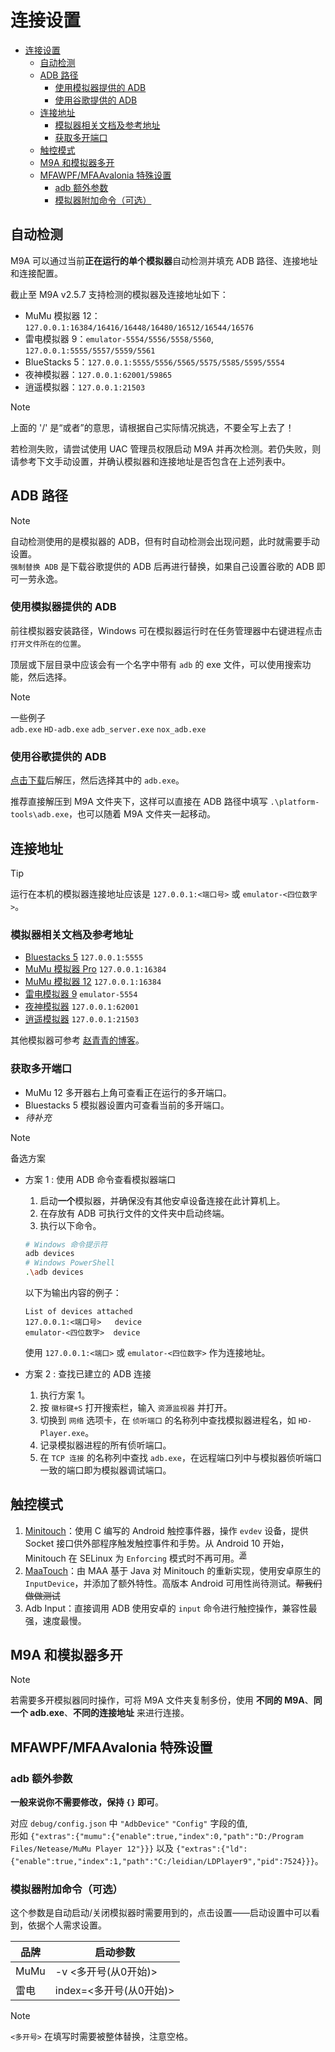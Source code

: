 # 连接设置

- [连接设置](#连接设置)
  - [自动检测](#自动检测)
  - [ADB 路径](#adb-路径)
    - [使用模拟器提供的 ADB](#使用模拟器提供的-adb)
    - [使用谷歌提供的 ADB](#使用谷歌提供的-adb)
  - [连接地址](#连接地址)
    - [模拟器相关文档及参考地址](#模拟器相关文档及参考地址)
    - [获取多开端口](#获取多开端口)
  - [触控模式](#触控模式)
  - [M9A 和模拟器多开](#m9a-和模拟器多开)
  - [MFAWPF/MFAAvalonia 特殊设置](#mfawpfmfaavalonia-特殊设置)
    - [adb 额外参数](#adb-额外参数)
    - [模拟器附加命令（可选）](#模拟器附加命令可选)

## 自动检测

M9A 可以通过当前**正在运行的单个模拟器**自动检测并填充 ADB 路径、连接地址和连接配置。

截止至 M9A v2.5.7 支持检测的模拟器及连接地址如下：

- MuMu 模拟器 12：`127.0.0.1:16384/16416/16448/16480/16512/16544/16576`
- 雷电模拟器 9：`emulator-5554/5556/5558/5560`, `127.0.0.1:5555/5557/5559/5561`
- BlueStacks 5：`127.0.0.1:5555/5556/5565/5575/5585/5595/5554`
- 夜神模拟器：`127.0.0.1:62001/59865`
- 逍遥模拟器：`127.0.0.1:21503`

> [!NOTE]
>
> 上面的 '/' 是“或者”的意思，请根据自己实际情况挑选，不要全写上去了！

若检测失败，请尝试使用 UAC 管理员权限启动 M9A 并再次检测。若仍失败，则请参考下文手动设置，并确认模拟器和连接地址是否包含在上述列表中。

## ADB 路径

> [!NOTE]
>
> 自动检测使用的是模拟器的 ADB，但有时自动检测会出现问题，此时就需要手动设置。  
> `强制替换 ADB` 是下载谷歌提供的 ADB 后再进行替换，如果自己设置谷歌的 ADB 即可一劳永逸。

### 使用模拟器提供的 ADB

前往模拟器安装路径，Windows 可在模拟器运行时在任务管理器中右键进程点击 `打开文件所在的位置`。

顶层或下层目录中应该会有一个名字中带有 `adb` 的 exe 文件，可以使用搜索功能，然后选择。

> [!NOTE]
>
> 一些例子  
> `adb.exe` `HD-adb.exe` `adb_server.exe` `nox_adb.exe`

### 使用谷歌提供的 ADB

[点击下载](https://dl.google.com/android/repository/platform-tools-latest-windows.zip)后解压，然后选择其中的 `adb.exe`。

推荐直接解压到 M9A 文件夹下，这样可以直接在 ADB 路径中填写 `.\platform-tools\adb.exe`，也可以随着 M9A 文件夹一起移动。

## 连接地址

> [!TIP]
>
> 运行在本机的模拟器连接地址应该是 `127.0.0.1:<端口号>` 或 `emulator-<四位数字>`。

### 模拟器相关文档及参考地址

- [Bluestacks 5](https://support.bluestacks.com/hc/zh-tw/articles/360061342631-%E5%A6%82%E4%BD%95%E5%B0%87%E6%82%A8%E7%9A%84%E6%87%89%E7%94%A8%E5%BE%9EBlueStacks-4%E8%BD%89%E7%A7%BB%E5%88%B0BlueStacks-5#%E2%80%9C2%E2%80%9D) `127.0.0.1:5555`
- [MuMu 模拟器 Pro](https://mumu.163.com/mac/function/20240126/40028_1134600.html) `127.0.0.1:16384`
- [MuMu 模拟器 12](https://mumu.163.com/help/20230214/35047_1073151.html) `127.0.0.1:16384`
- [雷电模拟器 9](https://help.ldmnq.com/docs/LD9adbserver) `emulator-5554`
- [夜神模拟器](https://support.yeshen.com/zh-CN/qt/ml) `127.0.0.1:62001`
- [逍遥模拟器](https://bbs.xyaz.cn/forum.php?mod=viewthread&tid=365537) `127.0.0.1:21503`

其他模拟器可参考 [赵青青的博客](https://www.cnblogs.com/zhaoqingqing/p/15238464.html)。

### 获取多开端口

- MuMu 12 多开器右上角可查看正在运行的多开端口。
- Bluestacks 5 模拟器设置内可查看当前的多开端口。
- _待补充_

> [!NOTE]
>
> 备选方案
>
> - 方案 1 : 使用 ADB 命令查看模拟器端口
>
>   1. 启动**一个**模拟器，并确保没有其他安卓设备连接在此计算机上。  
>   2. 在存放有 ADB 可执行文件的文件夹中启动终端。  
>   3. 执行以下命令。  
>
>   ```sh  
>   # Windows 命令提示符  
>   adb devices  
>   # Windows PowerShell  
>   .\adb devices  
>   ```  
>
>   以下为输出内容的例子：  
>
>   ```text  
>   List of devices attached  
>   127.0.0.1:<端口号>   device  
>   emulator-<四位数字>  device  
>   ```
>
>   使用 `127.0.0.1:<端口>` 或 `emulator-<四位数字>` 作为连接地址。
>
> - 方案 2 : 查找已建立的 ADB 连接
>
>   1. 执行方案 1。  
>   2. 按 `徽标键+S` 打开搜索栏，输入 `资源监视器` 并打开。  
>   3. 切换到 `网络` 选项卡，在 `侦听端口` 的名称列中查找模拟器进程名，如 `HD-Player.exe`。  
>   4. 记录模拟器进程的所有侦听端口。  
>   5. 在 `TCP 连接` 的名称列中查找 `adb.exe`，在远程端口列中与模拟器侦听端口一致的端口即为模拟器调试端口。

## 触控模式

1. [Minitouch](https://github.com/DeviceFarmer/minitouch)：使用 C 编写的 Android 触控事件器，操作 `evdev` 设备，提供 Socket 接口供外部程序触发触控事件和手势。从 Android 10 开始，Minitouch 在 SELinux 为 `Enforcing` 模式时不再可用。<sup>[源](https://github.com/DeviceFarmer/minitouch?tab=readme-ov-file#for-android-10-and-up)</sup>
2. [MaaTouch](https://github.com/MaaAssistantArknights/MaaTouch)：由 MAA 基于 Java 对 Minitouch 的重新实现，使用安卓原生的 `InputDevice`，并添加了额外特性。高版本 Android 可用性尚待测试。~~帮我们做做测试~~
3. Adb Input：直接调用 ADB 使用安卓的 `input` 命令进行触控操作，兼容性最强，速度最慢。

## M9A 和模拟器多开

> [!NOTE]
> 若需要多开模拟器同时操作，可将 M9A 文件夹复制多份，使用 **不同的 M9A**、**同一个 adb.exe**、**不同的连接地址** 来进行连接。

## MFAWPF/MFAAvalonia 特殊设置

### adb 额外参数

**一般来说你不需要修改，保持 `{}` 即可**。

对应 `debug/config.json` 中 `"AdbDevice"` `"Config"` 字段的值,  
形如 `{"extras":{"mumu":{"enable":true,"index":0,"path":"D:/Program Files/Netease/MuMu Player 12"}}}` 以及 `{"extras":{"ld":{"enable":true,"index":1,"path":"C:/leidian/LDPlayer9","pid":7524}}}`。

### 模拟器附加命令（可选）

这个参数是自动启动/关闭模拟器时需要用到的，点击设置——启动设置中可以看到，依据个人需求设置。

| 品牌 | 启动参数 |
| --- | --- |
| MuMu | -v <多开号(从0开始)> |
| 雷电 | index=<多开号(从0开始)> |

> [!NOTE]
>
> `<多开号>` 在填写时需要被整体替换，注意空格。
